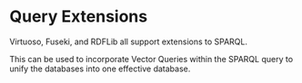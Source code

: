 # Query Extensions

Virtuoso, Fuseki, and RDFLib all support extensions to SPARQL.

This can be used to incorporate Vector Queries within the SPARQL query to unify the databases into one effective database.
